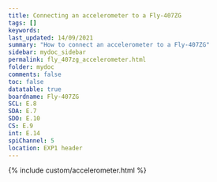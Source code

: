 ```yaml
---
title: Connecting an accelerometer to a Fly-407ZG
tags: []
keywords: 
last_updated: 14/09/2021
summary: "How to connect an accelerometer to a Fly-407ZG"
sidebar: mydoc_sidebar
permalink: fly_407zg_accelerometer.html
folder: mydoc
comments: false
toc: false
datatable: true
boardname: Fly-407ZG
SCL: E.8
SDA: E.7
SDO: E.10
CS: E.9
int: E.14
spiChannel: 5
location: EXP1 header
---
```


{% include custom/accelerometer.html %}